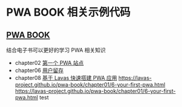 # PWA BOOK 相关示例代码

## [PWA BOOK]()

结合电子书可以更好的学习 PWA 相关知识

- chapter02  [第一个 PWA 站点](https://github.com/lavas-project/pwa-book/blob/master/chapter02.md)
- chapter06  [用户留存](https://github.com/lavas-project/pwa-book/blob/master/chapter06.md)
- chapter08  [基于 Lavas 快速搭建 PWA 应用](https://github.com/lavas-project/pwa-book/blob/master/chapter08.md)
https://lavas-project.github.io/pwa-book/chapter01/6-your-first-pwa.html
https://lavas-project.github.io/pwa-book/chapter01/6-your-first-pwa.html
test